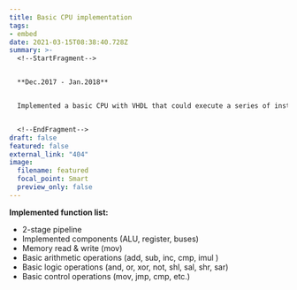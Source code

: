 ```yaml
---
title: Basic CPU implementation
tags:
- embed
date: 2021-03-15T08:38:40.728Z
summary: >-
  <!--StartFragment-->


  **Dec.2017 - Jan.2018**


  Implemented a basic CPU with VHDL that could execute a series of instructions stored in the memory.


  <!--EndFragment-->
draft: false
featured: false
external_link: "404"
image:
  filename: featured
  focal_point: Smart
  preview_only: false
---
```

<!--StartFragment-->

**Implemented function list:**

* 2-stage pipeline
* Implemented components (ALU, register, buses)
* Memory read & write (mov)
* Basic arithmetic operations (add, sub, inc, cmp, imul )
* Basic logic operations (and, or, xor, not, shl, sal, shr, sar)
* Basic control operations (mov, jmp, cmp, etc.)

<!--EndFragment-->
